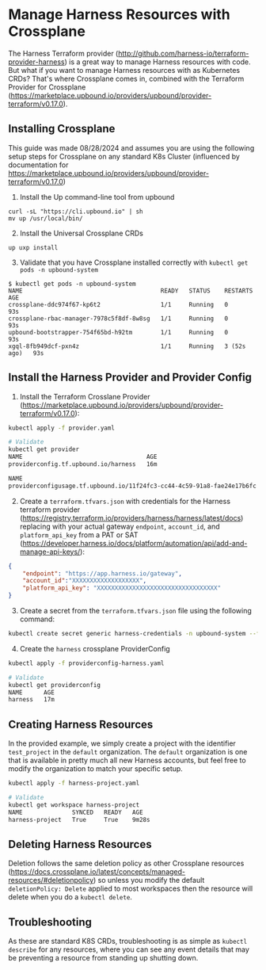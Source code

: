 # Manage Harness Resources with Crossplane

The Harness Terraform provider (http://github.com/harness-io/terraform-provider-harness) is a great way to manage Harness resources with code. But what if you want to manage Harness resources with as Kubernetes CRDs? That's where Crossplane comes in, combined with the Terraform Provider for Crossplane (https://marketplace.upbound.io/providers/upbound/provider-terraform/v0.17.0).

## Installing Crossplane
This guide was made 08/28/2024 and assumes you are using the following setup steps for Crossplane on any standard K8s Cluster (influenced by documentation for https://marketplace.upbound.io/providers/upbound/provider-terraform/v0.17.0)

1. Install the Up command-line tool from upbound
```
curl -sL "https://cli.upbound.io" | sh
mv up /usr/local/bin/
```
2. Install the Universal Crossplane CRDs
```
up uxp install
```
3. Validate that you have Crossplane installed correctly with `kubectl get pods -n upbound-system`
```
$ kubectl get pods -n upbound-system
NAME                                       READY   STATUS    RESTARTS      AGE
crossplane-ddc974f67-kp6t2                 1/1     Running   0             93s
crossplane-rbac-manager-7978c5f8df-8w8sg   1/1     Running   0             93s
upbound-bootstrapper-754f65bd-h92tm        1/1     Running   0             93s
xgql-8fb949dcf-pxn4z                       1/1     Running   3 (52s ago)   93s
```

## Install the Harness Provider and Provider Config
1. Install the Terraform Crosslane Provider (https://marketplace.upbound.io/providers/upbound/provider-terraform/v0.17.0):
```sh
kubectl apply -f provider.yaml

# Validate
kubectl get provider
NAME                                   AGE
providerconfig.tf.upbound.io/harness   16m

NAME                                                                     AGE    CONFIG-NAME   RESOURCE-KIND   RESOURCE-NAME
providerconfigusage.tf.upbound.io/11f24fc3-cc44-4c59-91a8-fae24e17b6fc   8m4s   harness       Workspace       harness-project
```
2. Create a `terraform.tfvars.json` with credentials for the Harness terraform provider (https://registry.terraform.io/providers/harness/harness/latest/docs) replacing with your actual gateway `endpoint`, `account_id`, and `platform_api_key` from a PAT or SAT (https://developer.harness.io/docs/platform/automation/api/add-and-manage-api-keys/):
```json
{
    "endpoint": "https://app.harness.io/gateway",
    "account_id":"XXXXXXXXXXXXXXXXXXX",
    "platform_api_key": "XXXXXXXXXXXXXXXXXXXXXXXXXXXXXXXXXX"
}
```
3. Create a secret from the `terraform.tfvars.json` file using the following command:
```sh
kubectl create secret generic harness-credentials -n upbound-system --from-file=credentials=terraform.tfvars.json
```
4. Create the `harness` crossplane ProviderConfig
```sh
kubectl apply -f providerconfig-harness.yaml

# Validate
kubectl get providerconfig
NAME      AGE
harness   17m
```

## Creating Harness Resources
In the provided example, we simply create a project with the identifier `test_project` in the `default` organization. The `default` organization is one that is available in pretty much all new Harness accounts, but feel free to modify the organization to match your specific setup.
```sh
kubectl apply -f harness-project.yaml

# Validate
kubectl get workspace harness-project 
NAME              SYNCED   READY   AGE
harness-project   True     True    9m28s
```

## Deleting Harness Resources
Deletion follows the same deletion policy as other Crossplane resources (https://docs.crossplane.io/latest/concepts/managed-resources/#deletionpolicy) so unless you modify the default `deletionPolicy: Delete` applied to most workspaces then the resource will delete when you do a `kubectl delete`.

## Troubleshooting
As these are standard K8S CRDs, troubleshooting is as simple as `kubectl describe` for any resources, where you can see any event details that may be preventing a resource from standing up shutting down.